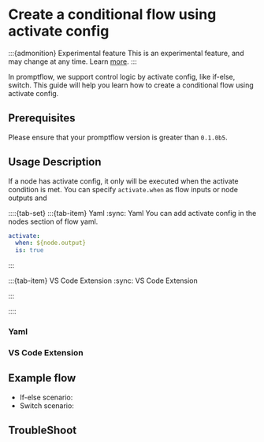 # Create a conditional flow using activate config

:::{admonition} Experimental feature
This is an experimental feature, and may change at any time. Learn [more](faq.md#stable-vs-experimental).
:::

In promptflow, we support control logic by activate config, like if-else, switch. This guide will help you learn how to create a conditional flow using activate config.

## Prerequisites

Please ensure that your promptflow version is greater than `0.1.0b5`.

## Usage Description

If a node has activate config, it only will be executed when the activate condition is met. You can specify `activate.when` as flow inputs or node outputs and

::::{tab-set}
:::{tab-item} Yaml
:sync: Yaml
You can add activate config in the nodes section of flow yaml.
```yaml
activate:
  when: ${node.output}
  is: true
```
:::

:::{tab-item} VS Code Extension
:sync: VS Code Extension



:::

::::

### Yaml
### VS Code Extension

## Example flow
- If-else scenario:
- Switch scenario:


## TroubleShoot